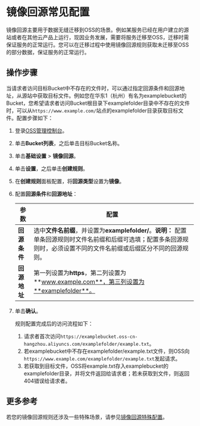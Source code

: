 # 镜像回源常见配置

镜像回源主要用于数据无缝迁移到OSS的场景。例如某服务已经在用户建立的源站或者在其他云产品上运行，现因业务发展，需要将服务迁移至OSS，迁移时需保证服务的正常运行。您可以在迁移过程中使用镜像回源规则获取未迁移至OSS的部分数据，保证服务的正常运行。

## 操作步骤

当请求者访问目标Bucket中不存在的文件时，可以通过指定回源条件和回源地址，从源站中获取目标文件。例如您在华东1（杭州）有名为examplebucket的Bucket，您希望请求者访问Bucket根目录下examplefolder目录中不存在的文件时，可以从`https://www.example.com/`站点的examplefolder目录获取目标文件。配置步骤如下：

1.  登录[OSS管理控制台](https://oss.console.aliyun.com/)。

2.  单击**Bucket列表**，之后单击目标Bucket名称。

3.  单击**基础设置** \> **镜像回源**。

4.  单击**设置**，之后单击**创建规则**。

5.  在**创建规则**面板配置，将**回源类型**设置为**镜像**。

6.  配置**回源条件**和**回源地址**：

    |参数|配置|
    |--|--|
    |**回源条件**|选中**文件名前缀**，并设置为**examplefolder/**。**说明：** 配置单条回源规则时文件名前缀和后缀可选填；配置多条回源规则时，必须设置不同的文件名前缀或后缀区分不同的回源规则。 |
    |**回源地址**|第一列设置为**https**，第二列设置为**www.example.com**，第三列设置为**examplefolder**。|

7.  单击**确认**。

    规则配置完成后的访问流程如下：

    1.  请求者首次访问`https://examplebucket.oss-cn-hangzhou.aliyuncs.com/examplefolder/example.txt`。
    2.  若examplebucket中不存在examplefolder/example.txt文件，则OSS向`https://www.example.com/examplefolder/example.txt`发起请求。
    3.  若获取到目标文件，OSS将example.txt存入examplebucket的examplefolder目录，并将文件返回给请求者；若未获取到文件，则返回404错误给请求者。

## 更多参考

若您的镜像回源规则还涉及一些特殊场景，请参见[镜像回源特殊配置](/intl.zh-CN/控制台用户指南/存储空间管理/基础设置/回源规则/镜像回源特殊配置.md)。

